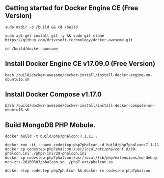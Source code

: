 

Getting started for Docker Engine CE (Free Version)
---------------------------------------------------

```
sudo mkdir -p /build && cd /build

sudo apt-get install git -y && sudo git clone https://github.com/drivesoft-technology/docker-awesome.git

cd /build/docker-awesome
```


Install Docker Engine CE v17.09.0 (Free Version)
---------------------------------------------------

```
bash /build/docker-awesome/docker-install/install-docker-engine-on-ubuntu16.sh
```


Install Docker Compose v1.17.0
---------------------------------------------------

```
bash /build/docker-awesome/docker-install/install-docker-compose-on-ubuntu16.sh
```


Build MongoDB PHP Mobule.
---------------------------------------------------

```
docker build -t build/php7phalcon:7.1.11 .
```


```
docker run -it --name codestep-php7phalcon -d build/php7phalcon:7.1.11
docker cp codestep-php7phalcon:/usr/local/etc/php/conf.d/20-phalcon.ini ./php7-ini/20-phalcon.ini
docker cp codestep-php7phalcon:/usr/local/lib/php/extensions/no-debug-non-zts-20160303/phalcon.so ./php7-ext/phalcon.so
```


```
docker stop codestep-php7phalcon && docker rm codestep-php7phalcon
```
